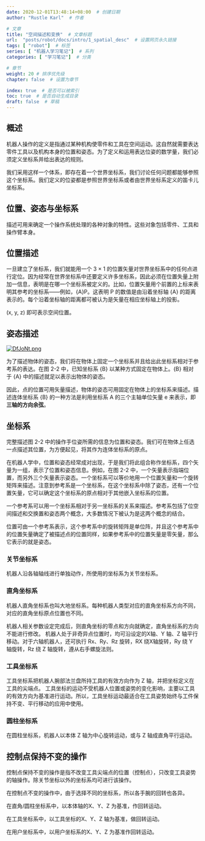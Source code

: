 ```yaml
---
date: 2020-12-01T13:48:14+08:00  # 创建日期
author: "Rustle Karl"  # 作者

# 文章
title: "空间描述和变换"  # 文章标题
url:  "posts/robot/docs/intro/1_spatial_desc"  # 设置网页永久链接
tags: [ "robot"]  # 标签
series: [ "机器人学习笔记"]  # 系列
categories: [ "学习笔记"]  # 分类

# 章节
weight: 20 # 排序优先级
chapter: false  # 设置为章节

index: true  # 是否可以被索引
toc: true  # 是否自动生成目录
draft: false  # 草稿
---
```


## 概述

机器人操作的定义是指通过某种机构使零件和工具在空间运动。这自然就需要表达零件工具以及机构本身的位置和姿态。为了定义和运用表达位姿的数学量，我们必须定义坐标系并给出表达的规则。

我们采用这样一个体系，即存在着一个世界坐标系，我们讨论任何问题都能够参照这个坐标系。我们定义的位姿都是参照世界坐标系或者由世界坐标系定义的笛卡儿坐标系。

## 位置、姿态与坐标系

描述可用来确定一个操作系统处理的各种对象的特性。这些对象包括零件、工具和操作臂本身。

## 位置描述

一旦建立了坐标系，我们就能用一个 3 × 1 的位置矢量对世界坐标系中的任何点进行定位。因为经常在世界坐标系中还要定义许多坐标系，因此必须在位置失量上附加一信息，表明是在哪一个坐标系被定义的。比如，位置矢量用个前置的上标来表明其参考的坐标系——例如，{A}P。这表明 P 的数值是由沿着坐标轴 {A} 的距离表示的。每个沿着坐标轴的距离都可被认为是矢量在相应坐标轴上的投影。

(x, y, z) 即可表示空间位置。

## 姿态描述

[![DfJoNt.png](https://s3.ax1x.com/2020/12/01/DfJoNt.png)](https://imgchr.com/i/DfJoNt)

为了描述物体的姿态，我们将在物体上固定一个坐标系并且给出此坐标系相对于参考系的表达。在图 2-2 中，已知坐标系 {B} 以某种方式固定在物体上。{B} 相对于 {A} 中的描述就足以表示出物体的姿态。

因此，点的位置可用矢量描述，物体的姿态可用固定在物体上的坐标系来描述。描述连体坐标系 {B} 的一种方法是利用坐标系 A 的三个主轴单位矢量 e 来表示，即**三轴的方向余弦**。

## 坐标系

完整描述图 2-2 中的操作手位姿所需的信息为位置和姿态。我们可在物体上任选一点描述其位置，为方便起见，将其作为连体坐标系的原点。

在机器人学中，位置和姿态经常成对出现，于是我们将此组合称作坐标系，四个矢量为一组，表示了位置和姿态信息。例如，在图 2-2 中，一个矢量表示指端位置，而另外三个矢量表示姿态。一个坐标系可以等价地用一个位置矢量和一个旋转矩阵来描述。注意到参考系是一个坐标系，在这个坐标系中除了姿态，还有一个位置矢量，它可以确定这个坐标系的原点相对于其他嵌入坐标系的位置。

一个参考系可以用一个坐标系相对于另一坐标系的关系来描述。参考系包括了位空间描述和交换置和姿态两个概念，大多数情况下被认为是这两个概念的结合。

位置可由一个参考系表示，这个参考系中的旋转矩阵是单位阵，并且这个参考系中的位置矢量确定了被描述点的位置同样，如果参考系中的位置矢量是零矢量，那么它表示的就是姿态。

### 关节坐标系

机器人沿各轴轴线进行单独动作，所使用的坐标系为关节坐标系。

### 直角坐标系

机器人直角坐标系也叫大地坐标系。每种机器人类型对应的直角坐标系方向不同，对应的直角坐标原点位置也不同。

机器人相关参数设定完成后，则直角坐标的零点和方向就确定，直角坐标系的方向不能进行修改。
机器人处于非奇异点位置时，均可沿设定的Ⅹ轴、Y 轴、Z 轴平行移动。对于六轴机器人，还可执行 Rx、Ry、Rz 旋转，RX 绕Ⅹ轴旋转，Ry 绕 Y 轴旋转，Rz 绕 Z 轴旋转，遵从右手螺旋法则。

### 工具坐标系

工具坐标系把机器人腕部法兰盘所持工具的有效方向作为 Z 轴，并把坐标定义在工具的尖端点。
工具坐标的运动不受机器人位置或姿势的变化影响，主要以工具的有效方向为基准进行运动。所以，工具坐标运动最适合在工具姿势始终与工件保持不变、平行移动的应用中使用。

### 圆柱坐标系

在圆柱坐标系，机器人以本体 Z 轴为中心旋转运动，或与 Z 轴成直角平行运动。

## 控制点保持不变的操作

控制点保持不变的操作是指不改变工具尖端点的位置（控制点），只改变工具姿势的轴操作。除关节坐标以外的坐标系均可进行该操作。

在控制点不变的操作中，由于选择不同的坐标系，所以各手腕的回转也各异。

在直角/圆柱坐标系中，以本体轴的Ⅹ、Y、Z 为基准，作回转运动。

在工具坐标系中，以工具坐标的Ⅹ、Y、Z 轴为基准，做回转运动。

在用户坐标系中，以用户坐标系的Ⅹ、Y、Z 为基准作回转运动。

